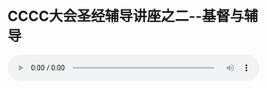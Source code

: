 # CCCC大会圣经辅导讲座之二--基督与辅导

<audio style="width: 100%;" preload="false" controls controlslist="nodownload"><source src="//cdn.wechat.edu.pl/audio/mp3/old/12177.mp3" type="audio/mpeg">Your browser does not support the audio element.</audio>


